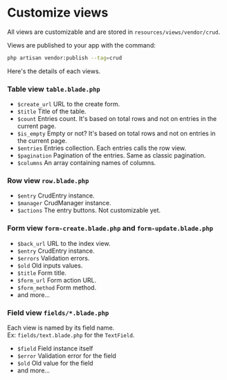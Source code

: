 # Customize views

All views are customizable and are stored in `resources/views/vendor/crud`.

Views are published to your app with the command:
```bash
php artisan vendor:publish --tag=crud
```

Here's the details of each views.

### Table view `table.blade.php`

- `$create_url` URL to the create form.
- `$title` Title of the table.
- `$count` Entries count. It's based on total rows and not on entries in the current page.
- `$is_empty` Empty or not? It's based on total rows and not on entries in the current page.
- `$entries` Entries collection. Each entries calls the row view.
- `$pagination` Pagination of the entries. Same as classic pagination.
- `$columns` An array containing names of columns.

### Row view `row.blade.php`

- `$entry` CrudEntry instance.
- `$manager` CrudManager instance.
- `$actions` The entry buttons. Not customizable yet.

### Form view `form-create.blade.php` and `form-update.blade.php`

- `$back_url` URL to the index view.
- `$entry` CrudEntry instance.
- `$errors` Validation errors.
- `$old` Old inputs values.
- `$title` Form title.
- `$form_url` Form action URL.
- `$form_method` Form method.
- and more...

### Field view `fields/*.blade.php`

Each view is named by its field name.  
Ex: `fields/text.blade.php` for the `TextField`.

- `$field` Field instance itself 
- `$error` Validation error for the field 
- `$old` Old value for the field 
- and more...
